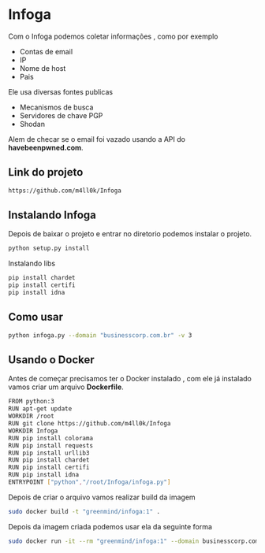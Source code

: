 # Infoga
Com o Infoga podemos coletar informações , como por exemplo
- Contas de email
- IP
- Nome de host
- Pais

Ele usa diversas fontes publicas 
- Mecanismos de busca
- Servidores de chave PGP
- Shodan

Alem de checar se o email foi vazado usando a API do **havebeenpwned.com**.


## Link do projeto
```sh
https://github.com/m4ll0k/Infoga
```

## Instalando Infoga
Depois de baixar o projeto e entrar no diretorio podemos instalar o projeto.
```sh
python setup.py install
```

Instalando libs
```sh
pip install chardet
pip install certifi
pip install idna
```

## Como usar
```sh
python infoga.py --domain "businesscorp.com.br" -v 3
```


## Usando o Docker
Antes de começar precisamos ter o Docker instalado , com ele já instalado vamos criar um arquivo **Dockerfile**.
```sh
FROM python:3
RUN apt-get update
WORKDIR /root
RUN git clone https://github.com/m4ll0k/Infoga
WORKDIR Infoga
RUN pip install colorama
RUN pip install requests
RUN pip install urllib3
RUN pip install chardet
RUN pip install certifi
RUN pip install idna
ENTRYPOINT ["python","/root/Infoga/infoga.py"]
```

Depois de criar o arquivo vamos realizar build da imagem
```sh
sudo docker build -t "greenmind/infoga:1" .
```

Depois da imagem criada podemos usar ela da seguinte forma
```sh
sudo docker run -it --rm "greenmind/infoga:1" --domain businesscorp.com.br
```